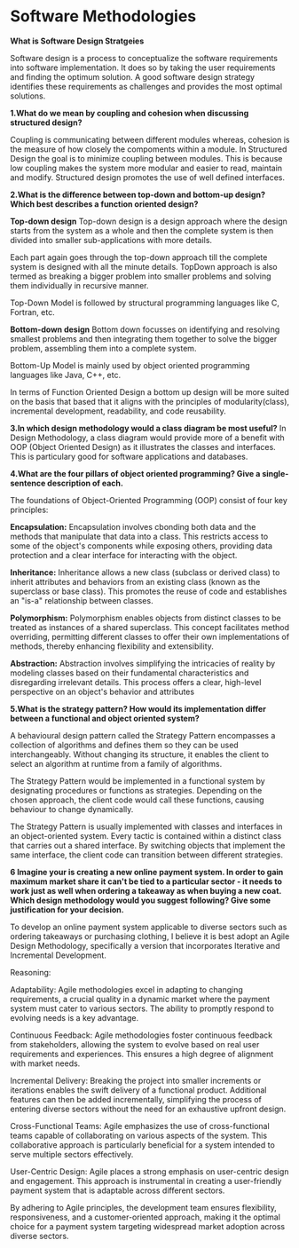 #  Software Methodologies

**What is Software Design Stratgeies**

Software design is a process to conceptualize the software requirements into software implementation. It does so by taking the user requirements and finding the optimum solution. A good software design strategy identifies these requirements as challenges and provides the most optimal solutions.

**1.What do we mean by coupling and cohesion when discussing structured design?**

Coupling is communicating between different modules whereas, cohesion is the measure of how closely the compoments within a module. 
In Structured Design the goal is to minimize coupling between modules. This is because low coupling makes the system more modular and easier to read, maintain and modify. Structured design promotes the use of well defined interfaces.

**2.What is the difference between top-down and bottom-up design? Which best describes a function oriented design?**

**Top-down design** 
Top-down design is a design approach where the design starts from the system as a whole and then the complete system is then divided into smaller sub-applications with more details. 

Each part again goes through the top-down approach till the complete system is designed with all the minute details. TopDown approach is also termed as breaking a bigger problem into smaller problems and solving them individually in recursive manner.

Top-Down Model is followed by structural programming languages like C, Fortran, etc.

**Bottom-down design** 
Bottom down focusses on identifying and resolving smallest problems and then integrating them together to solve the bigger problem, assembling them into a complete system.

Bottom-Up Model is mainly used by object oriented programming languages like Java, C++, etc.


In terms of Function Oriented Design a bottom up design will be more suited on the basis that based that  it aligns with the principles of modularity(class), incremental development, readability, and code reusability.

**3.In which design methodology would a class diagram be most useful?**
In Design Methodology, a class diagram would provide more of a benefit with OOP (Object Oriented Design) as it illustrates the classes and interfaces. This is particulary good for software applications and databases.


**4.What are the four pillars of object oriented programming? Give a single-sentence description of each.**


The foundations of Object-Oriented Programming (OOP) consist of four key principles:

**Encapsulation:**
Encapsulation involves cbonding both data and the methods that manipulate that data into a class. This restricts access to some of the object's components while exposing others, providing data protection and a clear interface for interacting with the object.

**Inheritance:**
Inheritance allows a new class (subclass or derived class) to inherit attributes and behaviors from an existing class (known as the superclass or base class). This promotes the reuse of code and establishes an "is-a" relationship between classes.

**Polymorphism:**
Polymorphism enables objects from distinct classes to be treated as instances of a shared superclass. This concept facilitates method overriding, permitting different classes to offer their own implementations of methods, thereby enhancing flexibility and extensibility.

**Abstraction:**
Abstraction involves simplifying the intricacies of reality by modeling classes based on their fundamental characteristics and disregarding irrelevant details. This process offers a clear, high-level perspective on an object's behavior and attributes

**5.What is the strategy pattern? How would its implementation differ between a functional and object oriented system?**

A behavioural design pattern called the Strategy Pattern encompasses a collection of algorithms and defines them so they can be used interchangeably. Without changing its structure, it enables the client to select an algorithm at runtime from a family of algorithms.

The Strategy Pattern would be implemented in a functional system by designating procedures or functions as strategies. Depending on the chosen approach, the client code would call these functions, causing behaviour to change dynamically.

The Strategy Pattern is usually implemented with classes and interfaces in an object-oriented system. Every tactic is contained within a distinct class that carries out a shared interface. By switching objects that implement the same interface, the client code can transition between different strategies.

**6 Imagine your is creating a new online payment system. In order to gain maximum market share it can't be tied to a particular sector - it needs to work just as well when ordering a takeaway as when buying a new coat. Which design methodology would you suggest following? Give some justification for your decision.**

To develop an online payment system applicable to diverse sectors such as ordering takeaways or purchasing clothing, I believe it is best adopt an Agile Design Methodology, specifically a version that incorporates Iterative and Incremental Development.

Reasoning:

Adaptability:
Agile methodologies excel in adapting to changing requirements, a crucial quality in a dynamic market where the payment system must cater to various sectors. The ability to promptly respond to evolving needs is a key advantage.

Continuous Feedback:
Agile methodologies foster continuous feedback from stakeholders, allowing the system to evolve based on real user requirements and experiences. This ensures a high degree of alignment with market needs.

Incremental Delivery:
Breaking the project into smaller increments or iterations enables the swift delivery of a functional product. Additional features can then be added incrementally, simplifying the process of entering diverse sectors without the need for an exhaustive upfront design.

Cross-Functional Teams:
Agile emphasizes the use of cross-functional teams capable of collaborating on various aspects of the system. This collaborative approach is particularly beneficial for a system intended to serve multiple sectors effectively.

User-Centric Design:
Agile places a strong emphasis on user-centric design and engagement. This approach is instrumental in creating a user-friendly payment system that is adaptable across different sectors.

By adhering to Agile principles, the development team ensures flexibility, responsiveness, and a customer-oriented approach, making it the optimal choice for a payment system targeting widespread market adoption across diverse sectors.